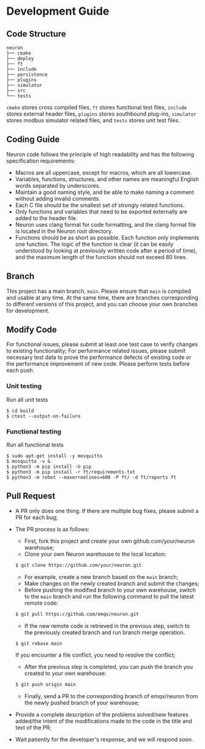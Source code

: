 # Development Guide

## Code Structure

```
neuron
├── cmake
├── deploy
├── ft
├── include
├── persistence
├── plugins
├── simulator
├── src
└── tests
```

`cmake` stores cross compiled files, `ft` stores functional test files, `include` stores external header files, `plugins` stores southbound plug-ins, `simulator` stores modbus simulator related files, and `tests` stores unit test files.

## Coding Guide

Neuron code follows the principle of high readability and has the following specification requirements:

* Macros are all uppercase, except for macros, which are all lowercase.
* Variables, functions, structures, and other names are meaningful English words separated by underscores.
* Maintain a good naming style, and be able to make naming a comment without adding invalid comments.
* Each C file should be the smallest set of strongly related functions.
* Only functions and variables that need to be exported externally are added to the header file.
* Neuron uses clang format for code formatting, and the clang format file is located in the Neuron root directory.
* Functions should be as short as possible. Each function only implements one function. The logic of the function is clear (it can be easily understood by looking at previously written code after a period of time), and the maximum length of the function should not exceed 80 lines.

## Branch

This project has a main branch, `main`. Please ensure that `main` is compiled and usable at any time. At the same time, there are branches corresponding to different versions of this project, and you can choose your own branches for development.

## Modify Code

For functional issues, please submit at least one test case to verify changes to existing functionality; For performance related issues, please submit necessary test data to prove the performance defects of existing code or the performance improvement of new code.
Please perform tests before each push.

### Unit testing

Run all unit tests

```shell
$ cd build
$ ctest --output-on-failure
```

### Functional testing

Run all functional tests

```shell
$ sudo apt-get install -y mosquitto
$ mosquitto -v &
$ python3 -m pip install -U pip
$ python3 -m pip install -r ft/requirements.txt
$ python3 -m robot --maxerroelines=600 -P ft/ -d ft/reports ft
```

## Pull Request

* A PR only does one thing. If there are multiple bug fixes, please submit a PR for each bug;
* The PR process is as follows:

  * First, fork this project and create your own github.com/your/neuron warehouse;
  * Clone your own Neuron warehouse to the local location:
  ```bash
  $ git clone https://github.com/your/neuron.git 
  ```
  * For example, create a new branch based on the `main` branch;
  * Make changes on the newly created branch and submit the changes;
  * Before pushing the modified branch to your own warehouse, switch to the `main` branch and run the following command to pull the latest remote code:
  ```bash
  $ git pull https://github.com/emqx/neuron.git
  ``` 
  * If the new remote code is retrieved in the previous step, switch to the previously created branch and run branch merge operation.
  ```bash
  $ git rebase main
  ```
  If you encounter a file conflict, you need to resolve the conflict;
  * After the previous step is completed, you can push the branch you created to your own warehouse:
  ```bash
  $ git push origin main
  ```
  * Finally, send a PR to the corresponding branch of emqx/neuron from the newly pushed branch of your warehouse;

* Provide a complete description of the problems solved/new features added/the intent of the modifications made to the code in the title and text of the PR;
* Wait patiently for the developer's response, and we will respond soon.